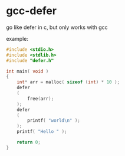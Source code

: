 # gcc-defer
go like defer in c, but only works with gcc


example:
```c
#include <stdio.h>
#include <stdlib.h>
#include "defer.h"

int main( void )
{
    int* arr = malloc( sizeof (int) * 10 );
    defer
    (
        free(arr);
    );
    defer
    (
        printf( "world\n" );
    );
    printf( "Hello " );

    return 0;
}
```

